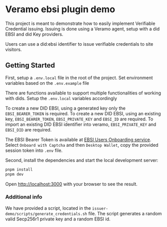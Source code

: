 # Veramo ebsi plugin demo

This project is meant to demonstrate how to easily implement Verifiable Credential issuing.
Issuing is done using a Veramo agent, setup with a did EBSI and did Key providers.

Users can use a did:ebsi identifier to issue verifiable credentials to site visitors.

## Getting Started

First, setup a `.env.local` file in the root of the project.
Set environment variables based on the `.env.example` file

There are functions available to support multiple functionalities of working with dids.
Setup the `.env.local` variables accordingly

To create a new DID EBSI, using a generated key only the `EBSI_BEARER_TOKEN` is required.
To create a new DID EBSI, using an existing key, `EBSI_BEARER_TOKEN`, `EBSI_PRIVATE_KEY` and `EBSI_ID` are required.
To import an existing DID EBSI identifier into veramo, `EBSI_PRIVATE_KEY` and `EBSI_DID` are required.

The EBSI Bearer Token is available at [EBSI Users Onboarding service](https://app-pilot.ebsi.eu/users-onboarding/v2).
Select `Onboard with Captcha` and then `Desktop Wallet`, copy the provided session token into `.env` file.

Second, install the dependencies and start the local development server:

```bash
pnpm install
pnpm dev
```

Open [http://localhost:3000](http://localhost:3000) with your browser to see the result.

### Additional info

We have provided a script, located in the `issuer-demo/scripts/generate_credentials.sh` file.
The script generates a random valid Secp256r1 private key and a random EBSI id.
